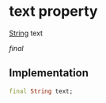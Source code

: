 


# text property






[String](https://api.flutter.dev/flutter/dart-core/String-class.html) text
  
_final_






## Implementation

```dart
final String text;


```







